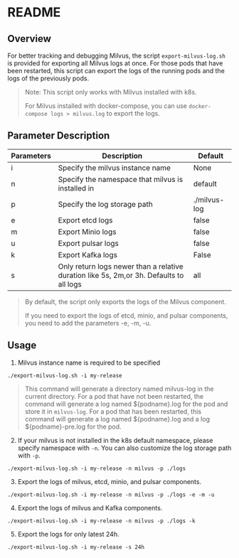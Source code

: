 # README

## Overview

For better tracking and debugging Milvus, the script `export-milvus-log.sh` is provided for exporting all Milvus logs at once. For those pods that have been restarted, this script can export the logs of the running pods and the logs of the previously pods.

> Note: This script only works with Milvus installed with k8s.
>
> For Milvus installed with docker-compose, you can use `docker-compose logs > milvus.log` to export the logs.

## Parameter Description

| Parameters | Description                                       | Default      |
| ---------- | ------------------------------------------------- | ------------ |
| i          | Specify the milvus instance name                  | None         |
| n          | Specify the namespace that milvus is installed in | default      |
| p          | Specify the log storage path                      | ./milvus-log |
| e          | Export etcd logs                                  | false        |
| m          | Export Minio logs                                 | false        |
| u          | Export pulsar logs                                | false        |
| k          | Export Kafka logs                                 | False        |
| s          | Only return logs newer than a relative duration like 5s, 2m,or 3h. Defaults to all logs                                | all        |
> By default, the script only exports the logs of the Milvus component.
>
> If you need to export the logs of etcd, minio, and pulsar components, you need to add the parameters -e, -m, -u.

## Usage

1. Milvus instance name is required to be specified

```shell
./export-milvus-log.sh -i my-release
```

> This command will generate a directory named milvus-log in the current directory.
> For a pod that have not been restarted, the command will generate a log named ${podname}.log for the pod and store it in `milvus-log`.
> For a pod that has been restarted, this command will generate a log named ${podname}.log and a log ${podname}-pre.log for the pod.

2. If your milvus is not installed in the k8s default namespace, please specify namespace with `-n`. You can also customize the log storage path with `-p`.

```shell
./export-milvus-log.sh -i my-release -n milvus -p ./logs
```

3. Export the logs of milvus, etcd, minio, and pulsar components.

```shell
./export-milvus-log.sh -i my-release -n milvus -p ./logs -e -m -u
```

4. Export the logs of milvus and Kafka components.

```
./export-milvus-log.sh -i my-release -n milvus -p ./logs -k
```

5. Export the logs for only latest 24h.

```
./export-milvus-log.sh -i my-release -s 24h
```

